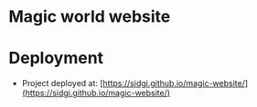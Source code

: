 # Magic world website 

# Deployment 
* Project deployed at: [https://sidgi.github.io/magic-website/](https://sidgi.github.io/magic-website/)